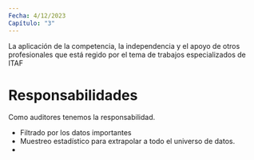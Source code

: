 ```yaml
---
Fecha: 4/12/2023
Capítulo: "3"
---
```

La aplicación de la competencia, la independencia y el apoyo de otros profesionales que está regido por el tema de trabajos especializados de ITAF
# Responsabilidades
Como auditores tenemos la responsabilidad.
- Filtrado por los datos importantes
- Muestreo estadístico para extrapolar a todo el universo de datos.
- 